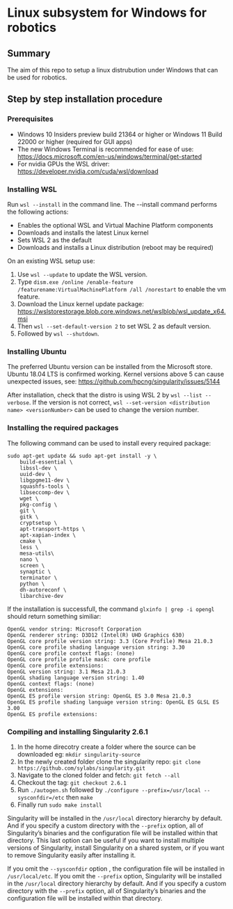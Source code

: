 # Linux subsystem for Windows for robotics
## Summary
The aim of this repo to setup a linux distrubution under Windows that can be used for robotics.

## Step by step installation procedure
### Prerequisites
* Windows 10 Insiders preview build 21364 or higher or Windows 11 Build 22000 or higher (required for GUI apps)
* The new Windows Terminal is recommended for ease of use: https://docs.microsoft.com/en-us/windows/terminal/get-started
* For nvidia GPUs the WSL driver: https://developer.nvidia.com/cuda/wsl/download

### Installing WSL
Run `wsl --install` in the command line. The --install command performs the following actions:
* Enables the optional WSL and Virtual Machine Platform components
* Downloads and installs the latest Linux kernel
* Sets WSL 2 as the default
* Downloads and installs a Linux distribution (reboot may be required)

On an existing WSL setup use: 
1. Use `wsl --update` to update the WSL version.
2. Type `dism.exe /online /enable-feature /featurename:VirtualMachinePlatform /all /norestart` to enable the vm feature.
3. Download the Linux kernel update package: https://wslstorestorage.blob.core.windows.net/wslblob/wsl_update_x64.msi
4. Then `wsl --set-default-version 2` to set WSL 2 as default version.
5. Followed by `wsl --shutdown`.

### Installing Ubuntu
The preferred Ubuntu version can be installed from the Microsoft store. Ubuntu 18.04 LTS is confirmed working. Kernel versions above 5 can cause unexpected issues, see: https://github.com/hpcng/singularity/issues/5144

After installation, check that the distro is using WSL 2 by `wsl --list --verbose`. If the version is not correct, `wsl --set-version <distribution name> <versionNumber>` can be used to change the version number.

### Installing the required packages
The following command can be used to install every required package:
```
sudo apt-get update && sudo apt-get install -y \
    build-essential \
    libssl-dev \
    uuid-dev \
    libgpgme11-dev \
    squashfs-tools \
    libseccomp-dev \
    wget \
    pkg-config \
    git \
    gitk \
    cryptsetup \
    apt-transport-https \
    apt-xapian-index \
    cmake \
    less \
    mesa-utils\
    nano \
    screen \
    synaptic \
    terminator \
    python \
    dh-autoreconf \
    libarchive-dev
```

If the installation is successfull, the command `glxinfo | grep -i opengl` should return something similiar:
```
OpenGL vendor string: Microsoft Corporation
OpenGL renderer string: D3D12 (Intel(R) UHD Graphics 630)
OpenGL core profile version string: 3.3 (Core Profile) Mesa 21.0.3
OpenGL core profile shading language version string: 3.30
OpenGL core profile context flags: (none)
OpenGL core profile profile mask: core profile
OpenGL core profile extensions:
OpenGL version string: 3.1 Mesa 21.0.3
OpenGL shading language version string: 1.40
OpenGL context flags: (none)
OpenGL extensions:
OpenGL ES profile version string: OpenGL ES 3.0 Mesa 21.0.3
OpenGL ES profile shading language version string: OpenGL ES GLSL ES 3.00
OpenGL ES profile extensions:
```

### Compiling and installing Singularity 2.6.1
1. In the home direcotry create a folder where the source can be downloaded eg: `mkdir singularity-source`
2. In the newly created folder clone the singularity repo: `git clone https://github.com/sylabs/singularity.git`
3. Navigate to the cloned folder and fetch: `git fetch --all`
4. Checkout the tag: `git checkout 2.6.1`
5. Run `./autogen.sh` followed by `./configure --prefix=/usr/local --sysconfdir=/etc` then `make`
6. Finally run `sudo make install`

Singularity will be installed in the `/usr/local` directory hierarchy by default. And if you specify a custom directory with the `--prefix` option, all of Singularity’s binaries and the configuration file will be installed within that directory. This last option can be useful if you want to install multiple versions of Singularity, install Singularity on a shared system, or if you want to remove Singularity easily after installing it.

If you omit the `--sysconfdir` option , the configuration file will be installed in `/usr/local/etc`. If you omit the `--prefix` option, Singularity will be installed in the `/usr/local` directory hierarchy by default. And if you specify a custom directory with the `--prefix` option, all of Singularity’s binaries and the configuration file will be installed within that directory.
